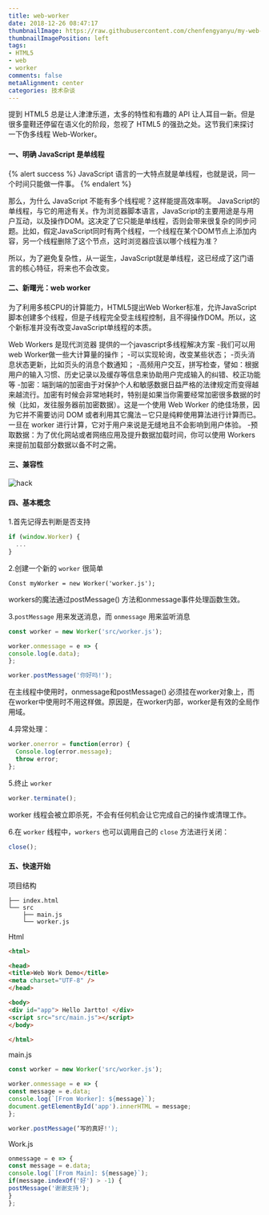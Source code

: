 ```yaml
---
title: web-worker
date: 2018-12-26 08:47:17
thumbnailImage: https://raw.githubusercontent.com/chenfengyanyu/my-web-accumulation/master/images/manage/logo.jpg
thumbnailImagePosition: left
tags: 
- HTML5
- web
- worker
comments: false
metaAlignment: center
categories: 技术杂谈
---
```

提到 HTML5 总是让人津津乐道，太多的特性和有趣的 API 让人耳目一新。但是很多童鞋还停留在语义化的阶段，忽视了 HTML5 的强劲之处。这节我们来探讨一下伪多线程 Web-Worker。
<!-- more -->
#### 一、明确 JavaScript 是单线程
{% alert success %}
JavaScript 语言的一大特点就是单线程，也就是说，同一个时间只能做一件事。
{% endalert %}

那么，为什么 JavaScript 不能有多个线程呢？这样能提高效率啊。
JavaScript的单线程，与它的用途有关。作为浏览器脚本语言，JavaScript的主要用途是与用户互动，以及操作DOM。这决定了它只能是单线程，否则会带来很复杂的同步问题。比如，假定JavaScript同时有两个线程，一个线程在某个DOM节点上添加内容，另一个线程删除了这个节点，这时浏览器应该以哪个线程为准？

所以，为了避免复杂性，从一诞生，JavaScript就是单线程，这已经成了这门语言的核心特征，将来也不会改变。

#### 二、新曙光：web worker
为了利用多核CPU的计算能力，HTML5提出Web Worker标准，允许JavaScript脚本创建多个线程，但是子线程完全受主线程控制，且不得操作DOM。所以，这个新标准并没有改变JavaScript单线程的本质。

Web Workers 是现代浏览器 提供的一个javascript多线程解决方案
-我们可以用web Worker做一些大计算量的操作；
-可以实现轮询，改变某些状态；
-页头消息状态更新，比如页头的消息个数通知；
-高频用户交互，拼写检查，譬如：根据用户的输入习惯、历史记录以及缓存等信息来协助用户完成输入的纠错、校正功能等
-加密：端到端的加密由于对保护个人和敏感数据日益严格的法律规定而变得越来越流行。加密有时候会非常地耗时，特别是如果当你需要经常加密很多数据的时候（比如，发往服务器前加密数据）。这是一个使用 Web Worker 的绝佳场景，因为它并不需要访问 DOM 或者利用其它魔法－它只是纯粹使用算法进行计算而已。一旦在 worker 进行计算，它对于用户来说是无缝地且不会影响到用户体验。
-预取数据：为了优化网站或者网络应用及提升数据加载时间，你可以使用 Workers 来提前加载部分数据以备不时之需。

#### 三、兼容性
![hack](#)

#### 四、基本概念
1.首先记得去判断是否支持
```js
if (window.Worker) {
  ...
}
```
2.创建一个新的 `worker` 很简单
```
Const myWorker = new Worker('worker.js');
```

workers的魔法通过postMessage() 方法和onmessage事件处理函数生效。

3.`postMessage` 用来发送消息，而 `onmessage` 用来监听消息
```js
const worker = new Worker('src/worker.js');

worker.onmessage = e => {
console.log(e.data);
};

worker.postMessage('你好吗!');
```
在主线程中使用时，onmessage和postMessage() 必须挂在worker对象上，而在worker中使用时不用这样做。原因是，在worker内部，worker是有效的全局作用域。

4.异常处理：
```js
worker.onerror = function(error) {
  Console.log(error.message);
  throw error;
};
```

5.终止 `worker`
```js
worker.terminate();
```

worker 线程会被立即杀死，不会有任何机会让它完成自己的操作或清理工作。

6.在 `worker` 线程中，`workers` 也可以调用自己的 `close`  方法进行关闭：
```js
close();
```

#### 五、快速开始
项目结构
```
├── index.html
└── src
    ├── main.js
    └── worker.js
```
Html
```html
<html>

<head>
<title>Web Work Demo</title>
<meta charset="UTF-8" />
</head>

<body>
<div id="app"> Hello Jartto! </div>
<script src="src/main.js"></script>
</body>

</html>
```
main.js
```js
const worker = new Worker('src/worker.js');

worker.onmessage = e => {
const message = e.data;
console.log(`[From Worker]: ${message}`);
document.getElementById('app').innerHTML = message;
};

worker.postMessage(‘写的真好!');
```
Work.js
```js
onmessage = e => {
const message = e.data;
console.log(`[From Main]: ${message}`);
if(message.indexOf('好') > -1) {
postMessage('谢谢支持');
}
};
```